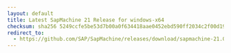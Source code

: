 ```yaml
---
layout: default
title: Latest SapMachine 21 Release for windows-x64
checksum: sha256 5249ccfe5be53d7b00a0f634418aae0452ebd590ff2034c2f00d19da016cc4b8
redirect_to:
  - https://github.com/SAP/SapMachine/releases/download/sapmachine-21.0.4/sapmachine-jdk-21.0.4_windows-x64_bin.zip
---
```

